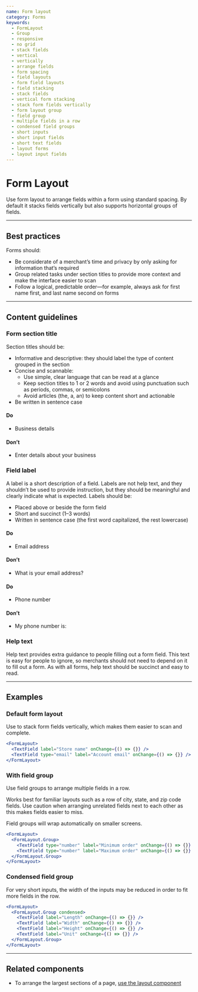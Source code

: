 ```yaml
---
name: Form layout
category: Forms
keywords:
  - FormLayout
  - Group
  - responsive
  - no grid
  - stack fields
  - vertical
  - vertically
  - arrange fields
  - form spacing
  - field layouts
  - form field layouts
  - field stacking
  - stack fields
  - vertical form stacking
  - stack form fields vertically
  - form layout group
  - field group
  - multiple fields in a row
  - condensed field groups
  - short inputs
  - short input fields
  - short text fields
  - layout forms
  - layout input fields
---
```


# Form Layout

Use form layout to arrange fields within a form using standard spacing. By default it stacks fields vertically but also supports horizontal groups of fields.

---

## Best practices

Forms should:

- Be considerate of a merchant’s time and privacy by only asking for information that’s required
- Group related tasks under section titles to provide more context and make the interface easier to scan
- Follow a logical, predictable order—for example, always ask for first name first, and last name second on forms

---

## Content guidelines

### Form section title

Section titles should be:

- Informative and descriptive: they should label the type of content grouped in the section
- Concise and scannable:
  - Use simple, clear language that can be read at a glance
  - Keep section titles to 1 or 2 words and avoid using punctuation such as periods, commas, or semicolons
  - Avoid articles (the, a, an) to keep content short and actionable
- Be written in sentence case

<!-- usagelist -->

#### Do

- Business details

#### Don’t

- Enter details about your business

<!-- end -->

### Field label

A label is a short description of a field. Labels are not help text, and they shouldn’t be used to provide instruction, but they should be meaningful and clearly indicate what is expected. Labels should be:

- Placed above or beside the form field
- Short and succinct (1–3 words)
- Written in sentence case (the first word capitalized, the rest lowercase)

<!-- usagelist -->

#### Do

- Email address

#### Don’t

- What is your email address?

<!-- end -->

<!-- usagelist -->

#### Do

- Phone number

#### Don’t

- My phone number is:

<!-- end -->

### Help text

Help text provides extra guidance to people filling out a form field. This text is easy for people to ignore, so merchants should not need to depend on it to fill out a form. As with all forms, help text should be succinct and easy to read.

---

## Examples

### Default form layout

Use to stack form fields vertically, which makes them easier to scan and complete.

```jsx
<FormLayout>
  <TextField label="Store name" onChange={() => {}} />
  <TextField type="email" label="Account email" onChange={() => {}} />
</FormLayout>
```

### With field group

Use field groups to arrange multiple fields in a row.

Works best for familiar layouts such as a row of city, state, and zip code fields. Use caution when arranging unrelated fields next to each other as this makes fields easier to miss.

Field groups will wrap automatically on smaller screens.

```jsx
<FormLayout>
  <FormLayout.Group>
    <TextField type="number" label="Minimum order" onChange={() => {}} />
    <TextField type="number" label="Maximum order" onChange={() => {}} />
  </FormLayout.Group>
</FormLayout>
```

### Condensed field group

For very short inputs, the width of the inputs may be reduced in order to fit more fields in the row.

```jsx
<FormLayout>
  <FormLayout.Group condensed>
    <TextField label="Length" onChange={() => {}} />
    <TextField label="Width" onChange={() => {}} />
    <TextField label="Height" onChange={() => {}} />
    <TextField label="Unit" onChange={() => {}} />
  </FormLayout.Group>
</FormLayout>
```

---

## Related components

- To arrange the largest sections of a page, [use the layout component](/components/structure/layout)

